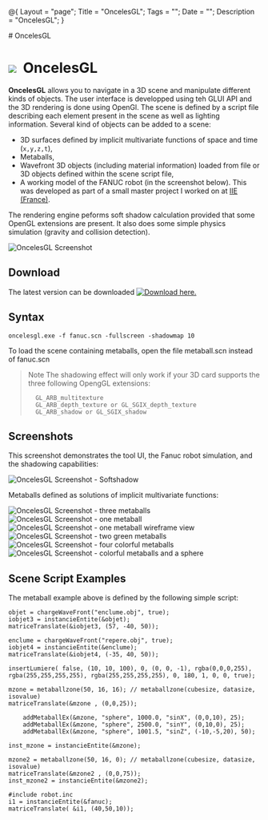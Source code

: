 @{
  Layout = "page";
  Title = "OncelesGL";
  Tags = "";
  Date = "";
  Description = "OncelesGL";
}
<div class="markdowntitle">
# OncelesGL
</div>

![](fanuc.jpg)  OncelesGL
==================================

**OncelesGL** allows you to navigate in a 3D scene and manipulate different kinds of objects.
The user interface is developped using teh GLUI API and the 3D rendering is done using OpenGl.
 The scene is defined by a script file describing each element present in the scene as well as
 lighting information. Several kind of objects can be added to a scene:

- 3D surfaces defined by implicit multivariate functions of space and time (`x,y,z,t`),
- Metaballs,
- Wavefront 3D objects (including material information) loaded from file or
 3D objects defined within the scene script file,
- A working model of the FANUC robot (in the screenshot below). This was developed as part of a small
 master project I worked on at [IIE (France)](http://www.ensiie.fr/?lang=en).

The rendering engine peforms soft shadow calculation provided that some OpenGL extensions are present.
It also does some simple physics simulation (gravity and collision detection).

![OncelesGL Screenshot](garde.jpg)


Download
--------

The latest version can be downloaded
[![Download](../../common/download.gif) here.](oncelesgl_dist.zip)


Syntax
------

    oncelesgl.exe -f fanuc.scn -fullscreen -shadowmap 10

To load the scene containing metaballs, open the file
<span class="source">metaball.scn</span> instead of <span class="source">fanuc.scn</span>

> Note
> The shadowing effect will only work if your 3D card supports the three following OpengGL extensions:
>
>       GL_ARB_multitexture
>       GL_ARB_depth_texture or GL_SGIX_depth_texture
>       GL_ARB_shadow or GL_SGIX_shadow

Screenshots
-----------

This screenshot demonstrates the tool UI, the Fanuc robot simulation, and the shadowing capabilities:

![OncelesGL Screenshot - Softshadow](colourshadow.jpg)

Metaballs defined as solutions of implicit multivariate functions:

![OncelesGL Screenshot - three metaballs](metaballs.jpg)
![OncelesGL Screenshot - one metaball](metaballs2.jpg)
![OncelesGL Screenshot - one metaball wireframe view](metaballs3.jpg)
![OncelesGL Screenshot - two green metaballs](metaballs4.jpg)
![OncelesGL Screenshot - four colorful metaballs](metaballs5.jpg)
![OncelesGL Screenshot - colorful metaballs and a sphere](metaballs6.jpg)


Scene Script Examples
---------------------

The metaball example above is defined by the following simple script:

```
objet = chargeWaveFront("enclume.obj", true);
iobjet3 = instancieEntite(&objet);
matriceTranslate(&iobjet3, (57, -40, 50));

enclume = chargeWaveFront("repere.obj", true);
iobjet4 = instancieEntite(&enclume);
matriceTranslate(&iobjet4, (-35, 40, 50));

insertLumiere( false, (10, 10, 100), 0, (0, 0, -1), rgba(0,0,0,255), rgba(255,255,255,255), rgba(255,255,255,255), 0, 180, 1, 0, 0, true);

mzone = metaballzone(50, 16, 16); // metaballzone(cubesize, datasize, isovalue)
matriceTranslate(&mzone , (0,0,25));

    addMetaballEx(&mzone, "sphere", 1000.0, "sinX", (0,0,10), 25);
    addMetaballEx(&mzone, "sphere", 2500.0, "sinY", (0,10,0), 25);
    addMetaballEx(&mzone, "sphere", 1001.5, "sinZ", (-10,-5,20), 50);

inst_mzone = instancieEntite(&mzone);

mzone2 = metaballzone(50, 16, 0); // metaballzone(cubesize, datasize, isovalue)
matriceTranslate(&mzone2 , (0,0,75));
inst_mzone2 = instancieEntite(&mzone2);

#include robot.inc
i1 = instancieEntite(&fanuc);
matriceTranslate( &i1, (40,50,10));
```